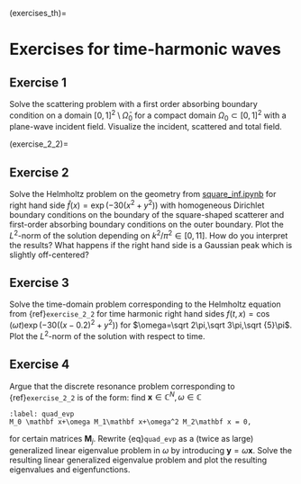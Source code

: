 (exercises_th)=
# Exercises for time-harmonic waves

## Exercise 1

Solve the scattering problem with a first order absorbing boundary condition on a domain $[0,1]^2\setminus \bar\Omega_0$ for a compact domain $\Omega_0\subset[0,1]^2$ with a plane-wave incident field. Visualize the incident, scattered and total field.

(exercise_2_2)=
## Exercise 2

Solve the Helmholtz problem on the geometry from [square_inf.ipynb](https://markuswess.github.io/waves/_sources/second_numerics/square_inf.ipynb) for right hand side $\hat f(x)=\exp(-30(x^2+y^2))$ with homogeneous Dirichlet boundary conditions on the boundary of the square-shaped scatterer and first-order absorbing boundary conditions on the outer boundary. Plot the $L^2$-norm of the solution depending on $k^2/\pi^2\in[0,11]$. How do you interpret the results? What happens if the right hand side is a Gaussian peak which is slightly off-centered?

## Exercise 3

Solve the time-domain problem corresponding to the Helmholtz equation from {ref}`exercise_2_2` for time harmonic right hand sides $f(t,x) = \cos(\omega t)\exp(-30((x-0.2)^2+y^2))$ for $\omega=\sqrt 2\pi,\sqrt 3\pi,\sqrt {5}\pi$. Plot the $L^2$-norm of the solution with respect to time.


## Exercise 4

Argue that the discrete resonance problem corresponding to {ref}`exercise_2_2` is of the form: find $\mathbf x\in\mathbb C^N,\omega\in\mathbb C$
```{math}
:label: quad_evp
M_0 \mathbf x+\omega M_1\mathbf x+\omega^2 M_2\mathbf x = 0,
```
for certain matrices $\mathbf M_j$.
Rewrite {eq}`quad_evp` as a (twice as large) generalized linear eigenvalue problem in $\omega$ by introducing $\mathbf y = \omega \mathbf x$. Solve the resulting linear generalized eigenvalue problem and plot the resulting eigenvalues and eigenfunctions.
